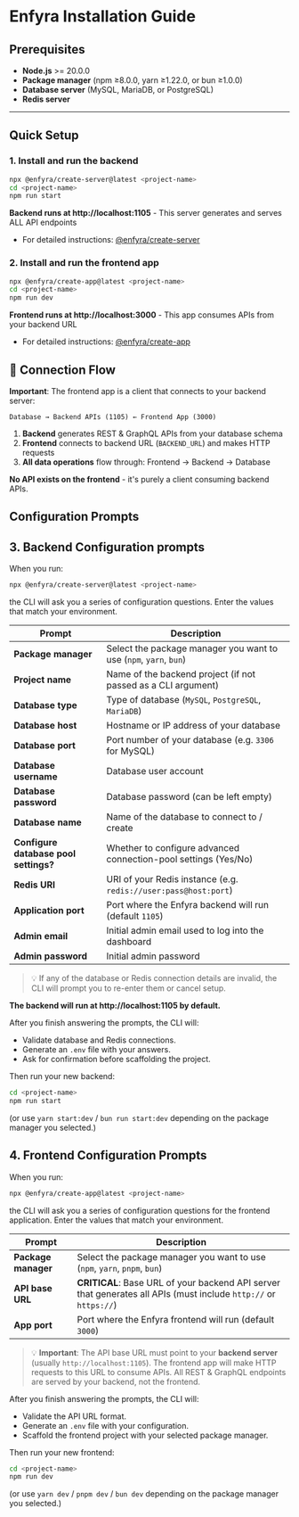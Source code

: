 # Enfyra Installation Guide

## Prerequisites

- **Node.js** >= 20.0.0
- **Package manager** (npm ≥8.0.0, yarn ≥1.22.0, or bun ≥1.0.0)
- **Database server** (MySQL, MariaDB, or PostgreSQL)
- **Redis server**

---

## Quick Setup

### 1. Install and run the backend

```bash
npx @enfyra/create-server@latest <project-name>
cd <project-name>
npm run start
```
**Backend runs at http://localhost:1105** - This server generates and serves ALL API endpoints

- For detailed instructions: [@enfyra/create-server](https://www.npmjs.com/package/@enfyra/create-server)

### 2. Install and run the frontend app
```bash
npx @enfyra/create-app@latest <project-name>
cd <project-name>
npm run dev
```
**Frontend runs at http://localhost:3000** - This app consumes APIs from your backend URL

- For detailed instructions: [@enfyra/create-app](https://www.npmjs.com/package/@enfyra/create-app)

## 🔄 Connection Flow

**Important**: The frontend app is a client that connects to your backend server:

```
Database → Backend APIs (1105) ← Frontend App (3000)
```

1. **Backend** generates REST & GraphQL APIs from your database schema
2. **Frontend** connects to backend URL (`BACKEND_URL`) and makes HTTP requests
3. **All data operations** flow through: Frontend → Backend → Database

**No API exists on the frontend** - it's purely a client consuming backend APIs.

## Configuration Prompts

## 3. Backend Configuration prompts

When you run:

```bash
npx @enfyra/create-server@latest <project-name>
```

the CLI will ask you a series of configuration questions. Enter the values that match your environment.

| Prompt                                | Description                                                         |
| ------------------------------------- | ------------------------------------------------------------------- |
| **Package manager**                   | Select the package manager you want to use (`npm`, `yarn`, `bun`)   |
| **Project name**                      | Name of the backend project (if not passed as a CLI argument)       |
| **Database type**                     | Type of database (`MySQL`, `PostgreSQL`, `MariaDB`)                 |
| **Database host**                     | Hostname or IP address of your database                             |
| **Database port**                     | Port number of your database (e.g. `3306` for MySQL)                |
| **Database username**                 | Database user account                                               |
| **Database password**                 | Database password (can be left empty)                               |
| **Database name**                     | Name of the database to connect to / create                         |
| **Configure database pool settings?** | Whether to configure advanced connection-pool settings (Yes/No)     |
| **Redis URI**                         | URI of your Redis instance (e.g. `redis://user:pass@host:port`)     |
| **Application port**                  | Port where the Enfyra backend will run (default `1105`)             |
| **Admin email**                       | Initial admin email used to log into the dashboard                  |
| **Admin password**                    | Initial admin password                                              |

> 💡 If any of the database or Redis connection details are invalid, the CLI will prompt you to re-enter them or cancel setup.

**The backend will run at http://localhost:1105 by default.**

After you finish answering the prompts, the CLI will:

* Validate database and Redis connections.
* Generate an `.env` file with your answers.
* Ask for confirmation before scaffolding the project.

Then run your new backend:

```bash
cd <project-name>
npm run start
```
(or use `yarn start:dev` / `bun run start:dev` depending on the package manager you selected.)

## 4. Frontend Configuration Prompts

When you run:

```bash
npx @enfyra/create-app@latest <project-name>
```

the CLI will ask you a series of configuration questions for the frontend application. Enter the values that match your environment.

| Prompt                                | Description                                                         |
| ------------------------------------- | ------------------------------------------------------------------- |
| **Package manager**                   | Select the package manager you want to use (`npm`, `yarn`, `pnpm`, `bun`) |
| **API base URL**                      | **CRITICAL**: Base URL of your backend API server that generates all APIs (must include `http://` or `https://`) |
| **App port**                          | Port where the Enfyra frontend will run (default `3000`)           |

> 💡 **Important**: The API base URL must point to your **backend server** (usually `http://localhost:1105`). The frontend app will make HTTP requests to this URL to consume APIs. All REST & GraphQL endpoints are served by your backend, not the frontend.

After you finish answering the prompts, the CLI will:

* Validate the API URL format.
* Generate an `.env` file with your configuration.
* Scaffold the frontend project with your selected package manager.

Then run your new frontend:

```bash
cd <project-name>
npm run dev
```

(or use `yarn dev` / `pnpm dev` / `bun dev` depending on the package manager you selected.)